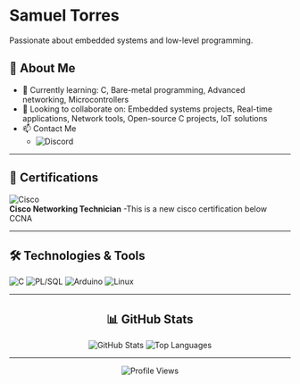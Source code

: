 

# Samuel Torres

Passionate about embedded systems and low-level programming.


## 🚀 About Me
- 🌱 Currently learning: C, Bare-metal programming, Advanced networking, Microcontrollers 
- 🎯 Looking to collaborate on: Embedded systems projects, Real-time applications, Network tools, Open-source C projects, IoT solutions  
- 📫 Contact Me
    - ![Discord](https://img.shields.io/badge/Arqes-7289DA?style=for-the-badge&logo=discord&logoColor=white)

---

## 📜 Certifications

![Cisco](https://img.shields.io/badge/Cisco%20CSST-1BA0D7?style=for-the-badge&logo=cisco&logoColor=white)  
**Cisco Networking Technician**  -This is a new cisco certification below CCNA

---

## 🛠️ Technologies & Tools

![C](https://img.shields.io/badge/C-000?&logo=c&logoColor=white)  ![PL/SQL](https://img.shields.io/badge/PL%2FSQL-000?&logo=oracle&logoColor=white)   ![Arduino](https://img.shields.io/badge/Arduino-00979D?style=flat&logo=arduino&logoColor=white)  ![Linux](https://img.shields.io/badge/Linux-FCC624?style=flat&logo=linux&logoColor=black) 

---
<div align="center">
  
## 📊 GitHub Stats

![GitHub Stats](https://github-readme-stats.vercel.app/api?username=arqes-0&show_icons=true&theme=radical)  ![Top Languages](https://github-readme-stats.vercel.app/api/top-langs/?username=arqes-0&layout=compact&theme=radical)  

---

![Profile Views](https://komarev.com/ghpvc/?username=arqes-0&color=blue)
</div>
